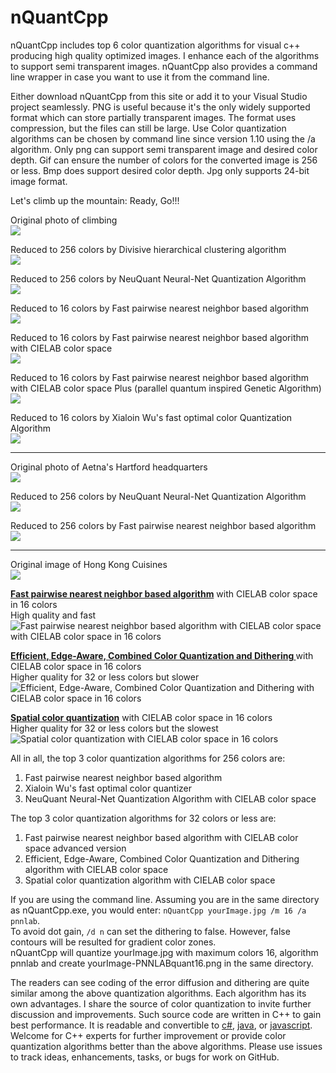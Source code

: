 # nQuantCpp
nQuantCpp includes top 6 color quantization algorithms for visual c++ producing high quality optimized images. I enhance each of the algorithms to support semi transparent images. 
nQuantCpp also provides a command line wrapper in case you want to use it from the command line.

Either download nQuantCpp from this site or add it to your Visual Studio project seamlessly.
PNG is useful because it's the only widely supported format which can store partially transparent images. The format uses compression, but the files can still be large. Use Color quantization algorithms can be chosen by command line since version 1.10 using the /a algorithm.
Only png can support semi transparent image and desired color depth. Gif can ensure the number of colors for the converted image is 256 or less. Bmp does support desired color depth. Jpg only supports 24-bit image format.

Let's climb up the mountain: Ready, Go!!!

<p>Original photo of climbing<br /><img src="https://mcychan.github.io/PnnQuant.js/demo/img/climb.jpg" /></p>
<p>Reduced to 256 colors by Divisive hierarchical clustering algorithm<br /><img src="https://github.com/user-attachments/assets/31a8c472-16ca-47ea-8f55-8143ad761eab" /></p>
<p>Reduced to 256 colors by NeuQuant Neural-Net Quantization Algorithm<br /><img src="https://github.com/user-attachments/assets/26e00c41-730b-4e23-81f7-a7dec4dc4cf6" /></p>
<p>Reduced to 16 colors by Fast pairwise nearest neighbor based algorithm<br /><img src="https://github.com/user-attachments/assets/f4cadcfc-2770-4cb4-b99e-302c9b5db2ae" /></p>
<p>Reduced to 16 colors by Fast pairwise nearest neighbor based algorithm with CIELAB color space<br /><img src="https://github.com/user-attachments/assets/47daca56-ee8a-49c9-b01b-945de598dfe1" /></p>
<p>Reduced to 16 colors by Fast pairwise nearest neighbor based algorithm with CIELAB color space Plus (parallel quantum inspired Genetic Algorithm)<br /><img src="https://github.com/user-attachments/assets/b9313b90-ee56-4ee4-8211-62ca62622fd2" /></p>
<p>Reduced to 16 colors by Xialoin Wu's fast optimal color Quantization Algorithm<br /><img src="https://github.com/user-attachments/assets/f0d26906-4b2b-42de-ae98-f660645cc198" /></p>
<hr />
<p>Original photo of Aetna's Hartford headquarters<br /><img src="https://mcychan.github.io/PnnQuant.js/demo/img/SE5x9.jpg" /></p>
<p>Reduced to 256 colors by NeuQuant Neural-Net Quantization Algorithm<br /><img src="https://github.com/user-attachments/assets/b1f4c71b-f33e-40c3-aa20-aa94bf3dec3e" /></p>
<p>Reduced to 256 colors by Fast pairwise nearest neighbor based algorithm<br /><img src="https://repository-images.githubusercontent.com/154477414/29446768-6892-49bc-b949-774c1b3f38de" /></p><hr>

<p>Original image of Hong Kong Cuisines<br /><img src="https://mcychan.github.io/PnnQuant.js/demo/img/old-HK.jpg" /></p>
<b><a href="http://www.cs.joensuu.fi/sipu/pub/Threshold-JEI.pdf">Fast pairwise nearest neighbor based algorithm</a></b> with CIELAB color space in 16 colors<br>
High quality and fast<br />
<img src="https://github.com/user-attachments/assets/cf8d36cd-e204-4363-aed1-77f6abe403fa" alt="Fast pairwise nearest neighbor based algorithm with CIELAB color space with CIELAB color space in 16 colors"></p>
<p><b><a href="http://cg.cs.tsinghua.edu.cn/people/~huanghz/publications/TIP-2015-CombinedColorQuantization.pdf">Efficient, Edge-Aware, Combined Color Quantization and Dithering </a></b> with CIELAB color space in 16 colors<br />
Higher quality for 32 or less colors but slower<br />
<img src="https://user-images.githubusercontent.com/26831069/147355642-d72a9e2b-a47a-463a-bfb5-98d1a1def84a.png" alt="Efficient, Edge-Aware, Combined Color Quantization and Dithering with CIELAB color space in 16 colors"></p>
<p><b><a href="https://people.eecs.berkeley.edu/~dcoetzee/downloads/scolorq/">Spatial color quantization</a></b> with CIELAB color space in 16 colors<br />
Higher quality for 32 or less colors but the slowest<br />
<img src="https://github.com/user-attachments/assets/b0dbdd2e-4800-42c4-89e3-7f3e03d36d8d" alt="Spatial color quantization with CIELAB color space in 16 colors"></p>
All in all, the top 3 color quantization algorithms for 256 colors are:
<ol>
<li>Fast pairwise nearest neighbor based algorithm</li>
<li>Xialoin Wu's fast optimal color quantizer</li>
<li>NeuQuant Neural-Net Quantization Algorithm with CIELAB color space</li>
</ol>
The top 3 color quantization algorithms for 32 colors or less are:
<ol>
<li>Fast pairwise nearest neighbor based algorithm with CIELAB color space advanced version</li>
<li>Efficient, Edge-Aware, Combined Color Quantization and Dithering algorithm with CIELAB color space</li>
<li>Spatial color quantization algorithm with CIELAB color space</li>
</ol>

If you are using the command line. Assuming you are in the same directory as nQuantCpp.exe, you would enter: `nQuantCpp yourImage.jpg /m 16 /a pnnlab`.<br/>
To avoid dot gain, `/d n` can set the dithering to false. However, false contours will be resulted for gradient color zones.<br />
nQuantCpp will quantize yourImage.jpg with maximum colors 16, algorithm pnnlab and create yourImage-PNNLABquant16.png in the same directory.

The readers can see coding of the error diffusion and dithering are quite similar among the above quantization algorithms. 
Each algorithm has its own advantages. I share the source of color quantization to invite further discussion and improvements.
Such source code are written in C++ to gain best performance. It is readable and convertible to <a href="https://github.com/mcychan/nQuant.cs">c#</a>, <a href="https://github.com/mcychan/nQuant.j2se">java</a>, or <a href="https://github.com/mcychan/PnnQuant.js">javascript</a>.
Welcome for C++ experts for further improvement or provide color quantization algorithms better than the above algorithms.
Please use issues to track ideas, enhancements, tasks, or bugs for work on GitHub.
